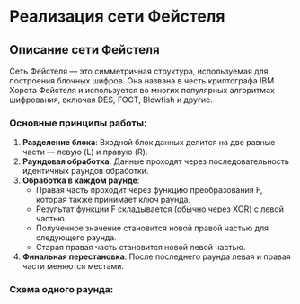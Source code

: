 # Реализация сети Фейстеля

## Описание сети Фейстеля

Сеть Фейстеля — это симметричная структура, используемая для построения блочных шифров. Она названа в честь криптографа IBM Хорста Фейстеля и используется во многих популярных алгоритмах шифрования, включая DES, ГОСТ, Blowfish и другие.

### Основные принципы работы:

1. **Разделение блока**: Входной блок данных делится на две равные части — левую (L) и правую (R).
2. **Раундовая обработка**: Данные проходят через последовательность идентичных раундов обработки.
3. **Обработка в каждом раунде**:
   - Правая часть проходит через функцию преобразования F, которая также принимает ключ раунда.
   - Результат функции F складывается (обычно через XOR) с левой частью.
   - Полученное значение становится новой правой частью для следующего раунда.
   - Старая правая часть становится новой левой частью.
4. **Финальная перестановка**: После последнего раунда левая и правая части меняются местами.

### Схема одного раунда:

